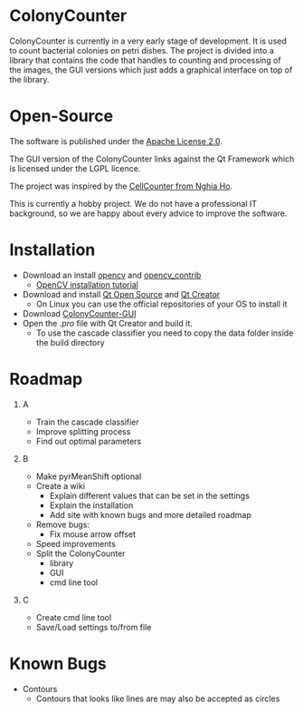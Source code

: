 # ColonyCounter

ColonyCounter is currently in a very early stage of development. It is used to count bacterial colonies on petri dishes. The project is divided into a library that contains the code that handles to counting and processing of the images, the GUI versions which just adds a graphical interface on top of the library.

# Open-Source

The software is published under the [Apache License 2.0](https://github.com/ColonyCounter/ColonyCounter-GUI/blob/master/LICENSE).

The GUI version of the ColonyCounter links against the Qt Framework which is licensed under the LGPL licence.

The project was inspired by the [CellCounter from Nghia Ho](http://nghiaho.com/?page_id=1011).

This is currently a hobby project. We do not have a professional IT background, so we are happy about every advice to improve the software.

# Installation

* Download an install [opencv](https://github.com/Itseez/opencv) and [opencv_contrib](https://github.com/Itseez/opencv_contrib)
    * [OpenCV installation tutorial](docs.opencv.org/3.1.0/df/d65/tutorial_table_of_content_introduction.html)
* Download and install [Qt Open Source](https://www.qt.io/download-open-source/) and [Qt Creator](https://www.qt.io/ide/)
    * On Linux you can use the official repositories of your OS to install it
* Download [ColonyCounter-GUI](https://github.com/ColonyCounter)
* Open the *.pro* file with Qt Creator and build it.
    * To use the cascade classifier you need to copy the data folder inside the build directory

# Roadmap

1. A
    * Train the cascade classifier
    * Improve splitting process
    * Find out optimal parameters

2. B
    * Make pyrMeanShift optional
    * Create a wiki
        * Explain different values that can be set in the settings
        * Explain the installation
        * Add site with known bugs and more detailed roadmap
    * Remove bugs:
        * Fix mouse arrow offset
    * Speed improvements
    * Split the ColonyCounter
        * library
        * GUI
        * cmd line tool

3. C
    * Create cmd line tool
    * Save/Load settings to/from file

# Known Bugs
* Contours
    * Contours that looks like lines are may also be accepted as circles
